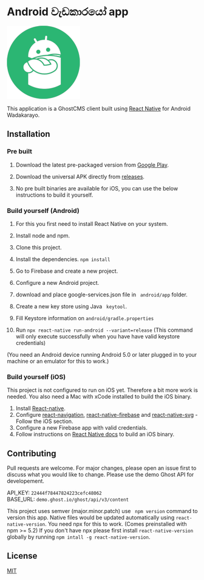 # Android වැඩකාරයෝ app

![logo ](/logo.png)

This application is a GhostCMS client built using [React Native](https://reactnative.dev) for Android Wadakarayo.

## Installation

### Pre built

1. Download the latest pre-packaged version from [Google Play](https://play.google.com/store/apps/details?id=com.androidwedakarayo).
2. Download the universal APK directly from [releases](https://github.com/ravinhwg/androidwedakarayoapp/releases/tag/v1.1.0).

3. No pre built binaries are available for iOS, you can use the below instructions to build it yourself.

### Build yourself (Android)

1. For this you first need to install React Native on your system.
2. Install node and npm.
3. Clone this project.
4. Install the dependencies. `npm install`

5. Go to Firebase and create a new project.
6. Configure a new Android project.
7. download and place google-services.json file in ` android/app` folder.
8. Create a new key store using Java ` keytool`.
9. Fill Keystore information on `android/gradle.properties`
10. Run `npx react-native run-android --variant=release` (This command will only execute successfully when you have have valid keystore credentials)

(You need an Android device running Android 5.0 or later plugged in to your machine or an emulator for this to work.)

### Build yourself (iOS)

This project is not configured to run on iOS yet. Therefore a bit more work is needed. You also need a Mac with xCode installed to build the iOS binary.

1. Install [React-native](https://www.reactnative.dev).
2. Configure [react-navigation](https://reactnavigation.org/docs/getting-started/), [react-native-firebase](https://rnfirebase.io/) and [react-native-svg](https://github.com/react-native-svg/react-native-svg) - Follow the iOS section.
3. Configure a new Firebase app with valid credentials.
4. Follow instructions on [React Native docs](https://reactnative.dev/docs/0.64/publishing-to-app-store) to build an iOS binary.

## Contributing

Pull requests are welcome. For major changes, please open an issue first to discuss what you would like to change.
Please use the demo Ghost API for developement.

API_KEY: `22444f78447824223cefc48062`  
BASE_URL: `demo.ghost.io/ghost/api/v3/content`

This project uses semver (major.minor.patch) use ` npm version` command to version this app. Native files would be updated automatically using `react-native-version`. You need npx for this to work. (Comes preinstalled with npm >= 5.2) If you don't have npx please first install `react-native-version` globally by running `npm intall -g react-native-version`.

## License

[MIT](https://choosealicense.com/licenses/mit/)
